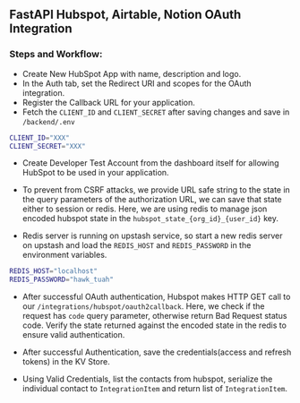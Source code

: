 ## FastAPI Hubspot, Airtable, Notion OAuth Integration

### Steps and Workflow:

- Create New HubSpot App with name, description and logo.
- In the Auth tab, set the Redirect URI and scopes for the OAuth integration.
- Register the Callback URL for your application.
- Fetch the `CLIENT_ID` and `CLIENT_SECRET` after saving changes and save in `/backend/.env`

```bash
CLIENT_ID="XXX"
CLIENT_SECRET="XXX"
```

- Create Developer Test Account from the dashboard itself for allowing HubSpot to be used in your application.
- To prevent from CSRF attacks, we provide URL safe string to the state in the query parameters of the authorization URL, we can save that state either to session or redis. Here, we are using redis to manage json encoded hubspot state in the `hubspot_state_{org_id}_{user_id}` key.

- Redis server is running on upstash service, so start a new redis server on upstash and load the `REDIS_HOST` and `REDIS_PASSWORD` in the environment variables.

```bash
REDIS_HOST="localhost"
REDIS_PASSWORD="hawk_tuah"
```
- After successful OAuth authentication, Hubspot makes HTTP GET call to our `/integrations/hubspot/oauth2callback`. Here, we check if the request has `code` query parameter, otherwise return Bad Request status code. Verify the state returned against the encoded state in the redis to ensure valid authentication. 

- After successful Authentication, save the credentials(access and refresh tokens) in the KV Store.
- Using Valid Credentials, list the contacts from hubspot, serialize the individual contact to `IntegrationItem` and return list of `IntegrationItem`. 